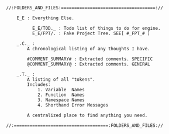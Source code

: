 
    //:FOLDERS_AND_FILES:====================================://

        E_E : Everything Else.

              E_E/TOD._ : Todo list of things to do for engine.
              E_E/FPT/. : Fake Project Tree. SEE[ #_FPT_# ]

        _.C._ :
            A chronological listing of any thoughts I have.

            #COMMENT_SUMMARY# : Extracted comments. SPECIFIC
            @COMMENT_SUMMARY@ : Extracted comments. GENERAL

        _.T._ :
            A listing of all "tokens".
            Includes:
                1. Variable  Names
                2. Function  Names
                3. Namespace Names
                4. Shorthand Error Messages

            A centralized place to find anything you need.

    //:====================================:FOLDERS_AND_FILES://